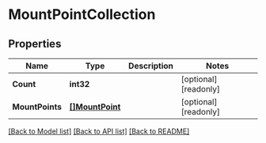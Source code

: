 # MountPointCollection

## Properties

Name | Type | Description | Notes
------------ | ------------- | ------------- | -------------
**Count** | **int32** |  | [optional] [readonly] 
**MountPoints** | [**[]MountPoint**](mount_point.md) |  | [optional] [readonly] 

[[Back to Model list]](../README.md#documentation-for-models) [[Back to API list]](../README.md#documentation-for-api-endpoints) [[Back to README]](../README.md)


